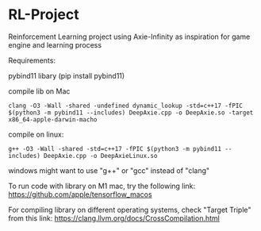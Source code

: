 # RL-Project
Reinforcement Learning project using Axie-Infinity as inspiration for game engine and learning process


Requirements:

pybind11 libary (pip install pybind11)


compile lib on Mac 
```
clang -O3 -Wall -shared -undefined dynamic_lookup -std=c++17 -fPIC $(python3 -m pybind11 --includes) DeepAxie.cpp -o DeepAxie.so -target x86_64-apple-darwin-macho
```


compile on linux:
```
g++ -O3 -Wall -shared -std=c++17 -fPIC $(python3 -m pybind11 --includes) DeepAxie.cpp -o DeepAxieLinux.so
```


windows might want to use "g++" or "gcc" instead of "clang"

To run code with library on M1 mac, try the following link:
https://github.com/apple/tensorflow_macos


For compiling library on different operating systems, check "Target Triple" from this link:
https://clang.llvm.org/docs/CrossCompilation.html